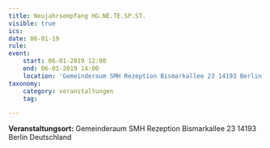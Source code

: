 ```yaml
---
title: Neujahrsempfang HG.NE.TE.SP.ST.
visible: true
ics: 
date: 06-01-19
rule: 
event:
	start: 06-01-2019 12:00
	end: 06-01-2019 14:00
	location: 'Gemeinderaum SMH Rezeption Bismarkallee 23 14193 Berlin Deutschland'
taxonomy:
	category: veranstaltungen
	tag: 

---
```




**Veranstaltungsort:** Gemeinderaum SMH Rezeption
Bismarkallee 23
14193 Berlin
Deutschland

